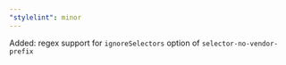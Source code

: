 ```yaml
---
"stylelint": minor
---
```


Added: regex support for `ignoreSelectors` option of `selector-no-vendor-prefix`
